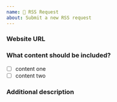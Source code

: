 ```yaml
---
name: 🍰 RSS Request
about: Submit a new RSS request
---
```


<!--
Please ensure the RSS requested is not listed in [documentation](https://docs.rsshub.app/en) or [issue](https://github.com/DIYgod/RSSHub/issues), website doesn't provide this kind of RSS feed, and provide all the information required by this template.
Otherwise the issue will be closed immediately.

We are flooded with feature requests and short-handed, please try to make it yourself, the [guide](https://docs.rsshub.app/en/joinus) is a good place to start. Submit a pull request when done!
-->

### Website URL

### What content should be included?

- [ ] content one
- [ ] content two

### Additional description
